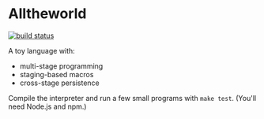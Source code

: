 Alltheworld
===========

[![build status](https://travis-ci.org/sampsyo/alltheworld.svg)](https://travis-ci.org/sampsyo/alltheworld)

A toy language with:

* multi-stage programming
* staging-based macros
* cross-stage persistence

Compile the interpreter and run a few small programs with `make test`. (You'll need Node.js and npm.)
